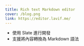 ```yaml
---
title: Rich text Markdown editor
cover: /blog.png
link: https://editor.lavif.me/
---
```


- 使用 Slate 進行開發
- 支援將內容轉換為 Markdown 語法
